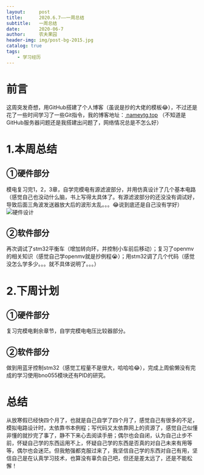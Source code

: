```yaml
---
layout:     post
title:      2020.6.7——一周总结
subtitle:   一周总结
date:       2020-06-7
author:     农夫果园
header-img: img/post-bg-2015.jpg
catalog: true
tags:
    - 学习经历
---
```


# 前言
这周突发奇想，用GitHub搭建了个人博客（虽说是抄的大佬的模板😂），不过还是花了一些时间学习了一些Git指令，我的博客地址：[
nameytg.top](http://nameytg.top)  （不知道是GitHub服务器问题还是我搭建出问题了，网络情况总是不怎么好）
# 1.本周总结
## ①硬件部分
模电复习完1，2，3章，自学完模电有源滤波部分，并用仿真设计了几个基本电路（感觉自己也没动什么脑，书上写得太具体了。有源滤波部分的还没没有调试好，导致后面三角波发送器放大后的波形太乱。。。😂说到底还是自己没有学好）
![硬件设计](https://img-blog.csdnimg.cn/2020060721430535.png?x-oss-process=image/watermark,type_ZmFuZ3poZW5naGVpdGk,shadow_10,text_aHR0cHM6Ly9ibG9nLmNzZG4ubmV0L25hbWVfbG9uZ21pbmc=,size_16,color_FFFFFF,t_70)
## ②软件部分
再次调试了stm32平衡车（增加转向环，并控制小车前后移动）；复习了openmv的相关知识（感觉自己学openmv就是抄例程😭）；用stm32调了几个代码（感觉没怎么学多少。。。就不具体说明了。。。）

# 2.下周计划
## ①硬件部分
复习完模电剩余章节，自学完模电电压比较器部分。
## ②软件部分
做到用蓝牙控制stm32（感觉工程量不是很大，哈哈哈😂），完成上周偷懒没有完成的学习使用bno055模块还有PID的研究。

# 总结
从放寒假已经快四个月了，也就是自己自学了四个月了，感觉自己有很多的不足，模拟电路设计时，太依靠书本例程；写代码又太依靠网上的资源了，感觉自己似懂非懂的就抄完了事了，静不下来心去阅读手册；偶尔也会自闭，认为自己止步不前，怀疑自己学的东西运用不上，怀疑自己学的东西是否真的对自己未来有用等等，偶尔也会迷茫。但我勉强都克服过来了，我坚信自己学的东西对自己有用，坚信自己是在认真学习技术，也算没有辜负自己吧，但还是差太远了，还是不能松懈！




